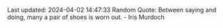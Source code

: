 Last updated: 2024-04-02 14:47:33
Random Quote: Between saying and doing, many a pair of shoes is worn out. - Iris Murdoch